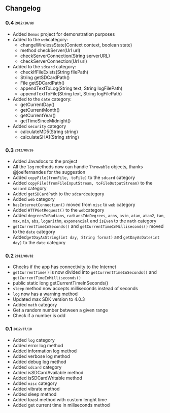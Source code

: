 ## Changelog

### 0.4 <sub><sup>`2012/10/dd`</sup></sub>
- Added `Demos` project for demonstration purposes
- Added to the `web`category:
	- changeWirelessState(Context context, boolean state)
	- method checkServer(Url url)
	- checkServerConnection(String serverURL)
	- checkServerConnection(Url url)
- Added to the `sdcard` category:
	- checkIfFileExists(String filePath)
	- String getSDCardPath()
    - File getSDCardPath()
	- appendTextToLog(String text, String logFilePath)
	- appendTextToFile(String text, String logFilePath)
- Added to the `date` category:
	- getCurrentDay()
	- getCurrentMonth()
	- getCurrentYear()
	- getTimeSinceMidnight()
- Added `security` category
	- calculateMD5(String string)
	- calculateSHA1(String string) 

### 0.3 <sub><sup>`2012/08/26`</sup></sub>
- Added Javadocs to the project
- All the `log` methods now can handle `Throwable` objects, thanks @joelfernandes for the suggestion
- Added `copyFile(fromFile, toFile)` to the `sdcard` category
- Added `copyFile(fromFileInputStream, toFileOutputStream)` to the `sdcard` category
- Added `getSDCardPath` to the `sdcard`category
- Added `web` category 
- `hasInternetConnection()` moved from `misc` to `web` category
- Added `HTTPGetRequest()` to the `web`category
- Added `degreesToRadians`, `radiansTdoDegrees`, `acos`, `asin`, `atan`, `atan2`, `tan`, `max`, `min`, `abs`, `logarithm`, `exponencial` and `isEven` to the `math` category
- `getCurrentTimeInSeconds()` and `getCurrentTimeInMilliseconds()` moved to the `date` category
- Added`getDayAsString(int day, String format)` and `getDayAsDate(int day)` to the `date` category


### 0.2 <sub><sup>`2012/08/02`</sup></sub>
- Checks if the app has connectivity to the Internet
- `getCurrentTime()` is now divided into `getCurrentTimeInSeconds()` and `getCurrentTimeInMilliseconds()`
- public static long getCurrentTimeInSeconds()
- `sleep` method now accepts milliseconds instead of seconds
- `log` now has a warning method
- Updated max SDK version to 4.0.3
- Added `math` category
- Get a random number between a given range
- Check if a number is odd

### 0.1 <sub><sup>`2012/07/10`</sup></sub>
- Added `log` category
- Added error log method
- Added information log method
- Added verbose log method
- Added debug log method
- Added `sdcard` category
- Added isSDCardAvailable method
- Added isSDCardWritable method
- Added `misc` category
- Added vibrate method
- Added sleep method
- Added toast method with custom lenght time
- Added get current time in miliseconds method